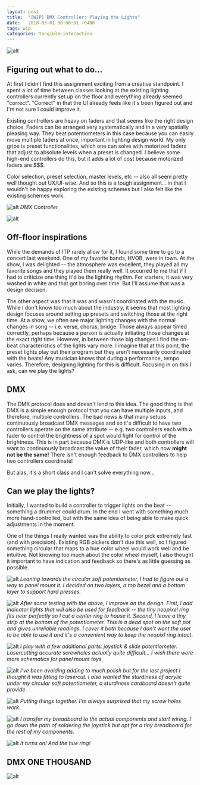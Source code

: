 ```yaml
---
layout: post
title:  "[WIP] DMX Controller: Playing the Lights"
date:   2018-03-01 00:00:01 -0400
tags: wip
categories: tangible-interaction
---
```


![alt](/assets/img/tangible-interaction/dmx-one-thousand/99-finished.jpg)

## Figuring out what to do...

At first I didn't find this assignment exciting from a creative standpoint. I spent a lot of time between classes looking at the existing lighting controllers currently set up on the floor and everything already seemed "correct". "Correct" in that the UI already feels like it's been figured out and I'm not sure I could improve it.

Existing controllers are heavy on faders and that seems like the right design choice. Faders can be arranged very systematically and in a very spatially pleasing way. They beat potentiometers in this case because you can easily move multiple faders at once, important in lighting design world. My only gripe is preset functionalities, which one can solve with motorized faders that adjust to absolute levels when a preset is changed. I believe some high-end controllers do this, but it adds a lot of cost because motorized faders are $$$.

Color selection, preset selection, master levels, etc -- also all seem pretty well thought out UX/UI-wise. And so this is a tough assignment... in that I wouldn't be happy exploring the existing schemes but I also felt like the existing schemes work.

![alt](/assets/img/tangible-interaction/dmx-one-thousand/00-research.jpg)
*DMX Controller*

![alt](/assets/img/tangible-interaction/dmx-one-thousand/01-research.jpg)

## Off-floor inspirations

While the demands of ITP rarely allow for it, I found some time to go to a concert last weekend. One of my favorite bands, HVOB, were in town. At the show, I was delighted -- the atmosphere was excellent, they played all my favorite songs and they played them really well. It occurred to me that if I had to criticize one thing it'd be the lighting rhythm. For starters, it was very washed in white and that got boring over time. But I'll assume that was a design decision.

The other aspect was that it was and wasn't coordinated with the music. While I don't know too much about the industry, it seems that most lighting design focuses around setting up presets and switching those at the right time. At a show, we often see major lighting changes with the normal changes in song -- i.e. verse, chorus, bridge. Those always appear timed correctly, perhaps because a person is actually initiating those changes at the exact right time. However, in between those big changes I find the on-beat characteristics of the lights vary more. I imagine that at this point, the preset lights play out their program but they aren't necessarily coordinated with the beats! Any musician knows that during a performance, tempo varies. Therefore, designing lighting for this is difficult. Focusing in on this I ask, can we play the lights?

## DMX

The DMX protocol does and doesn't lend to this idea. The good thing is that DMX is a simple enough protocol that you can have multiple inputs, and therefore, multiple controllers. The bad news is that many setups continuously broadcast DMX messages and so it's difficult to have two controllers operate on the same attribute -- e.g. two controllers each with a fader to control the brightness of a spot would fight for control of the brightness. This is in part because DMX is UDP-like and both controllers will want to continuously broadcast the value of their fader, which now **might not be the same!** There isn't enough feedback to DMX controllers to help two controllers coordinate!

But alas, it's a short class and I can't solve everything now...

## Can we play the lights?

Initially, I wanted to build a controller to trigger lights on the beat -- something a drummer could drum. In the end I went with something much more hand-controlled, but with the same idea of being able to make quick adjustments in the moment.

One of the things I really wanted was the ability to color pick extremely fast (and with precision). Existing RGB pickers don't due this well, so I figured something circular that maps to a hue color wheel would work well and be intuitive. Not knowing too much about the color wheel myself, I also thought it important to have indication and feedback so there's as little guessing as possible.

![alt](/assets/img/tangible-interaction/dmx-one-thousand/20-prototype.jpg)
*Leaning towards the circular soft potentiometer, I had to figure out a way to panel mount it. I decided on two layers, a top bezel and a bottom layer to support hard presses.*

![alt](/assets/img/tangible-interaction/dmx-one-thousand/21-prototype.jpg)
*After some testing with the above, I improve on the design. First, I add indicator lights that will also be used for feedback -- the tiny neopixel ring fits near perfectly so I cut a center ring to house it. Second, I leave a tiny strip at the bottom of the potentiometer. This is a dead spot on the soft pot and gives unreliable readings. I cover it both because I don't want the user to be able to use it and it's a convenient way to keep the neopixl ring intact.*

![alt](/assets/img/tangible-interaction/dmx-one-thousand/22-prototype.jpg)
*I play with a few additional parts: joystick & slide potentiometer. Lasercutting accurate screwholes actually quite difficult... I wish there were more schematics for panel mount toys.*

![alt](/assets/img/tangible-interaction/dmx-one-thousand/30-lasercut.jpg)
*I've been avoiding adding to much polish but for the last project I thought it was fitting to lasercut. I also wanted the sturdiness of acrylic under my circular soft potentiometer, a sturdiness cardboard doesn't quite provide.*

![alt](/assets/img/tangible-interaction/dmx-one-thousand/31-assembly.jpg)
*Putting things together. I'm always surprised that my screw holes work.*

![alt](/assets/img/tangible-interaction/dmx-one-thousand/32-wiring.jpg)
*I transfer my breadboard to the actual components and start wiring. I go down the path of soldering the joystick but opt for a tiny breadboard for the rest of my components.*

![alt](/assets/img/tangible-interaction/dmx-one-thousand/33-test.jpg)
*It turns on! And the hue ring!*

## DMX ONE THOUSAND

![alt](/assets/img/tangible-interaction/dmx-one-thousand/99-finished.jpg)
